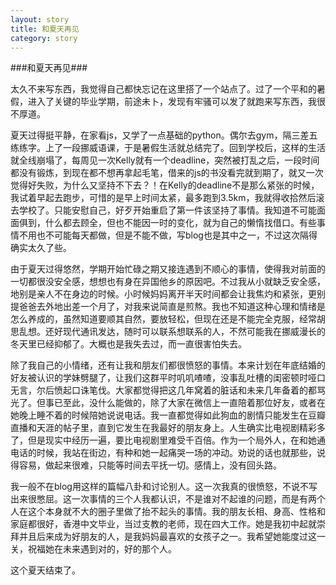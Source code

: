 ```yaml
---
layout: story
title: 和夏天再见
category: story
---
```


###和夏天再见###

太久不来写东西，我觉得自己都快忘记在这里搭了一个站点了。过了一个平和的暑假，进入了关键的毕业学期，前途未卜，发现有牢骚可以发了就跑来写东西，我很不厚道。

夏天过得挺平静，在家看js，又学了一点基础的python。偶尔去gym，隔三差五练练字。上了一段挪威语课，于是暑假生活就总结完了。回到学校后，这样的生活就全线崩塌了，每周见一次Kelly就有一个deadline，突然被打乱之后，一段时间都没有锻炼，到现在都不想再拿起毛笔，借来的js的书没看完就到期了，就又一次觉得好失败，为什么又坚持不下去？！在Kelly的deadline不是那么紧张的时候，我试着早起去跑步，可惜的是早上时间太紧，最多跑到3.5km，我就得收拾然后滚去学校了。只能安慰自己，好歹开始重启了第一件该坚持了事情。我知道不可能面面俱到，什么都去顾全，但也不能因一时的变化，就为自己的懒惰找借口。有些事情不用也不可能每天都做，但是不能不做，写blog也是其中之一，不过这次隔得确实太久了些。

由于夏天过得悠然，学期开始忙碌之期又接连遇到不顺心的事情，使得我对前面的一切都很没安全感，想想也有身在异国他乡的原因吧。不过我从小就缺乏安全感，地别是亲人不在身边的时候。小时候妈妈离开半天时间都会让我焦灼和紧张，更别提爸爸去外地出差一个月了，对我来说简直是煎熬。我也不知道这种心理和情绪是怎么养成的，虽然知道要顺其自然，要放轻松，但现在还是不能完全克服，经常胡思乱想。还好现代通讯发达，随时可以联系想联系的人，不然可能我在挪威漫长的冬天里已经抑郁了。大概也是我失去过，而一直很害怕失去。

除了我自己的小情绪，还有让我和朋友们都很愤怒的事情。本来计划在年底结婚的好友被认识的学妹劈腿了，让我们这群平时叽叽喳喳，没事乱吐槽的闺密顿时哑口无言，尔后愤起口诛笔伐。大家都觉得把这几年窝着的脏话和未来几年备着的都骂光了。但事已至此，没什么能做的，除了大家在微信上一直陪着那位好友，或者在她晚上睡不着的时候陪她说说电话。我一直都觉得如此狗血的剧情只能发生在豆瓣直播和天涯的帖子里，直到它发生在我最好的朋友身上。人生确实比电视剧精彩多了，但是现实中经历一遍，要比电视剧里难受千百倍。作为一个局外人，在和她通电话的时候，我站在街边，有种和她一起痛哭一场的冲动。劝说的话也就那些，说得容易，做起来很难，只能等时间去平抚一切。感情上，没有回头路。

我一般不在blog用这样的篇幅八卦和讨论别人。这一次我真的很愤怒，不说不写出来很憋屈。这一次事情的三个人我都认识，不是谁对不起谁的问题，而是有两个人在这个本身就不大的圈子里做了抬不起头的事情。我的朋友长相、身高、性格和家庭都很好，香港中文毕业，当过支教的老师，现在四大工作。她是我初中起就崇拜并且后来成为好朋友的人，是我妈妈最喜欢的女孩子之一。我希望她能度过这一关，祝福她在未来遇到对的，好的那个人。

这个夏天结束了。

